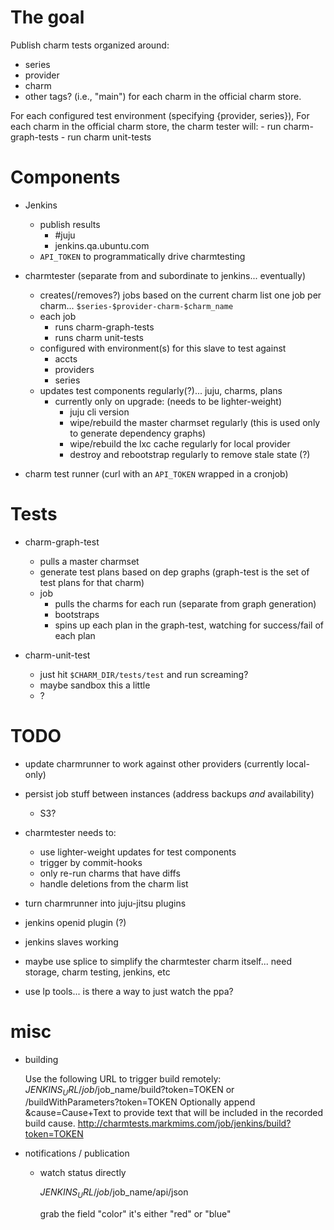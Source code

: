 
# The goal

Publish charm tests organized around:
  - series
  - provider
  - charm
  - other tags? (i.e., "main")
for each charm in the official charm store.

For each configured test environment (specifying {provider, series}), 
  For each charm in the official charm store,
    the charm tester will:
      - run charm-graph-tests
      - run charm unit-tests 


# Components

- Jenkins
  - publish results
    - #juju
    - jenkins.qa.ubuntu.com
  - `API_TOKEN` to programmatically drive charmtesting

- charmtester (separate from and subordinate to jenkins... eventually)
  - creates(/removes?) jobs based on the current charm list
    one job per charm... `$series-$provider-charm-$charm_name`
  - each job
    - runs charm-graph-tests
    - runs charm unit-tests 
  - configured with environment(s) for this slave to test against
    - accts
    - providers
    - series
  - updates test components regularly(?)... juju, charms, plans
    - currently only on upgrade: (needs to be lighter-weight)
      - juju cli version
      - wipe/rebuild the master charmset regularly (this is used only to generate dependency graphs)
      - wipe/rebuild the lxc cache regularly for local provider
      - destroy and rebootstrap regularly to remove stale state (?)

- charm test runner (curl with an `API_TOKEN` wrapped in a cronjob)

# Tests

- charm-graph-test
  - pulls a master charmset
  - generate test plans based on dep graphs (graph-test is the set of test plans for that charm)
  - job
    - pulls the charms for each run (separate from graph generation)
    - bootstraps
    - spins up each plan in the graph-test, watching for success/fail of each plan

- charm-unit-test
  - just hit `$CHARM_DIR/tests/test` and run screaming?
  - maybe sandbox this a little
  - ?

# TODO

- update charmrunner to work against other providers (currently local-only)

- persist job stuff between instances (address backups _and_ availability)
  - S3?

- charmtester needs to:
  - use lighter-weight updates for test components
  - trigger by commit-hooks
  - only re-run charms that have diffs
  - handle deletions from the charm list

- turn charmrunner into juju-jitsu plugins

- jenkins openid plugin (?)

- jenkins slaves working

- maybe use splice to simplify the charmtester charm itself... need storage, charm testing, jenkins, etc

- use lp tools... is there a way to just watch the ppa?


# misc

- building

    Use the following URL to trigger build remotely: $JENKINS_URL/job/$job_name/build?token=TOKEN or /buildWithParameters?token=TOKEN
    Optionally append &cause=Cause+Text to provide text that will be included in the recorded build cause.
    http://charmtests.markmims.com/job/jenkins/build?token=TOKEN

- notifications / publication

  - watch status directly

    $JENKINS_URL/job/$job_name/api/json
    
    grab the field "color" it's either "red" or "blue"

